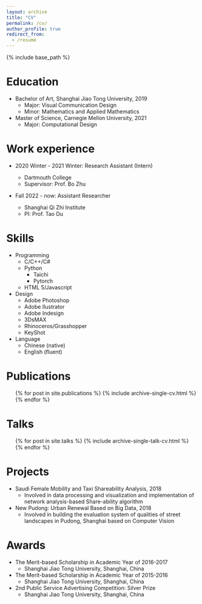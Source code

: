 ```yaml
---
layout: archive
title: "CV"
permalink: /cv/
author_profile: true
redirect_from:
  - /resume
---
```


{% include base_path %}

Education
======

* Bachelor of Art, Shanghai Jiao Tong University, 2019
  * Major: Visual Communication Design
  * Minor: Mathematics and Applied Mathematics
* Master of Science, Carnegie Mellon University, 2021
  * Major: Computational Design

Work experience
======

* 2020 Winter - 2021 Winter: Research Assistant (Intern)
  * Dartmouth College
  * Supervisor: Prof. Bo Zhu

* Fall 2022 - now: Assistant Researcher
  * Shanghai Qi Zhi Institute
  * PI: Prof. Tao Du
  
Skills
======

* Programming
  * C/C++/C#
  * Python
    * Taichi
    * Pytorch 
  * HTML 5/Javascript
* Design 
  * Adobe Photoshop
  * Adobe Ilustrator
  * Adobe Indesign
  * 3DsMAX
  * Rhinoceros/Grasshopper
  * KeyShot
* Language
  * Chinese (native)
  * English (fluent)

Publications
======

  <ul>{% for post in site.publications %}
    {% include archive-single-cv.html %}
  {% endfor %}</ul>
  
Talks
======

  <ul>{% for post in site.talks %}
    {% include archive-single-talk-cv.html %}
  {% endfor %}</ul>

Projects
======

* Saudi Female Mobility and Taxi Shareability Analysis, 2018
  * Involved in data processing and visualization and implementation of network analysis-based Share-ability algorithm
* New Pudong: Urban Renewal Based on Big Data, 2018
  * Involved in building the evaluation system of qualities of street landscapes in Pudong, Shanghai based on Computer Vision

Awards
======

* The Merit-based Scholarship in Academic Year of 2016-2017 
  * Shanghai Jiao Tong University, Shanghai, China
* The Merit-based Scholarship in Academic Year of 2015-2016
  * Shanghai Jiao Tong University, Shanghai, China
* 2nd Public Service Advertising Competition: Silver Prize
  * Shanghai Jiao Tong University, Shanghai, China